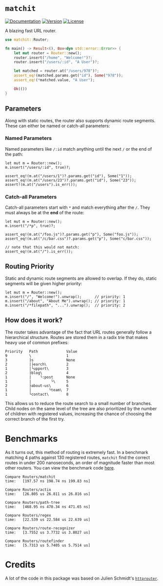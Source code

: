 # `matchit`

[![Documentation](https://img.shields.io/badge/docs-0.7.0-4d76ae?style=for-the-badge)](https://docs.rs/matchit)
[![Version](https://img.shields.io/crates/v/matchit?style=for-the-badge)](https://crates.io/crates/matchit)
[![License](https://img.shields.io/crates/l/matchit?style=for-the-badge)](https://crates.io/crates/matchit)

A blazing fast URL router.

```rust
use matchit::Router;

fn main() -> Result<(), Box<dyn std::error::Error>> {
    let mut router = Router::new();
    router.insert("/home", "Welcome!")?;
    router.insert("/users/:id", "A User")?;

    let matched = router.at("/users/978")?;
    assert_eq!(matched.params.get("id"), Some("978"));
    assert_eq!(*matched.value, "A User");

    Ok(())
}
```

## Parameters

Along with static routes, the router also supports dynamic route segments. These can either be named or catch-all parameters:

### Named Parameters

Named parameters like `/:id` match anything until the next `/` or the end of the path:

```rust,ignore
let mut m = Router::new();
m.insert("/users/:id", true)?;

assert_eq!(m.at("/users/1")?.params.get("id"), Some("1"));
assert_eq!(m.at("/users/23")?.params.get("id"), Some("23"));
assert!(m.at("/users").is_err());
```

### Catch-all Parameters

Catch-all parameters start with `*` and match everything after the `/`. They must always be at the **end** of the route:

```rust,ignore
let mut m = Router::new();
m.insert("/*p", true)?;

assert_eq!(m.at("/foo.js")?.params.get("p"), Some("foo.js"));
assert_eq!(m.at("/c/bar.css")?.params.get("p"), Some("c/bar.css"));

// note that this would not match:
assert_eq!(m.at("/").is_err());
```

## Routing Priority

Static and dynamic route segments are allowed to overlap. If they do, static segments will be given higher priority:

```rust,ignore
let mut m = Router::new();
m.insert("/", "Welcome!").unwrap();      // priority: 1
m.insert("/about", "About Me").unwrap(); // priority: 1
m.insert("/*filepath", "...").unwrap();  // priority: 2
```

## How does it work?

The router takes advantage of the fact that URL routes generally follow a hierarchical structure. Routes are stored them in a radix trie that makes heavy use of common prefixes:

```text
Priority   Path             Value
9          \                1
3          ├s               None
2          |├earch\         2
1          |└upport\        3
2          ├blog\           4
1          |    └:post      None
1          |         └\     5
2          ├about-us\       6
1          |        └team\  7
1          └contact\        8
```

This allows us to reduce the route search to a small number of branches. Child nodes on the same level of the tree are also prioritized
by the number of children with registered values, increasing the chance of choosing the correct branch of the first try.

# Benchmarks

As it turns out, this method of routing is extremely fast. In a benchmark matching 4 paths against 130 registered routes, `matchit` find the correct routes
in under 200 nanoseconds, an order of magnitude faster than most other routers. You can view the benchmark code [here](https://github.com/ibraheemdev/matchit/blob/master/benches/bench.rs). 

```text
Compare Routers/matchit 
time:   [197.57 ns 198.74 ns 199.83 ns]

Compare Routers/actix
time:   [26.805 us 26.811 us 26.816 us]

Compare Routers/path-tree
time:   [468.95 ns 470.34 ns 471.65 ns]

Compare Routers/regex
time:   [22.539 us 22.584 us 22.639 us]

Compare Routers/route-recognizer
time:   [3.7552 us 3.7732 us 3.8027 us]

Compare Routers/routefinder
time:   [5.7313 us 5.7405 us 5.7514 us]
```

# Credits

A lot of the code in this package was based on Julien Schmidt's [`httprouter`](https://github.com/julienschmidt/httprouter).

